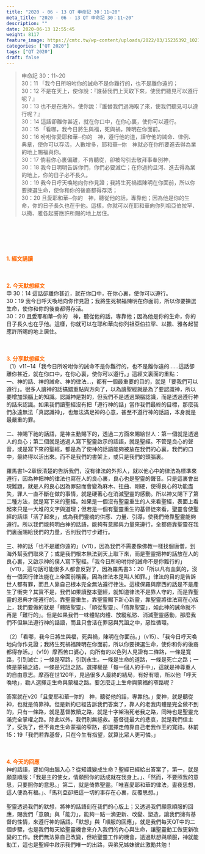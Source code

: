 ```yaml
---
title: "2020 - 06 - 13 QT 申命記 30：11~20"
meta_title: "2020 - 06 - 13 QT 申命記 30：11~20"
description: ""
date: 2020-06-13 12:55:45
weight: 8117
feature_image: https://cmtc.tw/wp-content/uploads/2022/03/15235392_10211799862337740_180693556567566654_o-1.webp
categories: ["QT 2020"]
tags: ["QT 2020"]
draft: false
---
```


<blockquote>申命記 30：11~20<br />
30：11 「我今日所吩咐你的誡命不是你難行的，也不是離你遠的；<br />
30：12 不是在天上，使你說：『誰替我們上天取下來，使我們聽見可以遵行呢？』<br />
30：13 也不是在海外，使你說：『誰替我們過海取了來，使我們聽見可以遵行呢？』<br />
30：14 這話卻離你甚近，就在你口中，在你心裏，使你可以遵行。<br />
30：15 「看哪，我今日將生與福，死與禍，陳明在你面前。<br />
30：16 吩咐你愛耶和華─你的　神，遵行他的道，謹守他的誡命、律例、典章，使你可以存活，人數增多，耶和華─你　神就必在你所要進去得為業的地上賜福與你。<br />
30：17 倘若你心裏偏離，不肯聽從，卻被勾引去敬拜事奉別神，<br />
30：18 我今日明明告訴你們，你們必要滅亡；在你過約旦河、進去得為業的地上，你的日子必不長久。<br />
30：19 我今日呼天喚地向你作見證；我將生死禍福陳明在你面前，所以你要揀選生命，使你和你的後裔都得存活；<br />
30：20 且愛耶和華─你的　神，聽從他的話，專靠他；因為他是你的生命，你的日子長久也在乎他。這樣，你就可以在耶和華向你列祖亞伯拉罕、以撒、雅各起誓應許所賜的地上居住。</blockquote><br />
&nbsp;<br />
<br />
&nbsp;<br />
<br />
<span style="color: #ff6600;"><strong>1. </strong><strong>經文誦讀</strong></span><br />
<br />
<span style="color: #ff6600;"><strong> </strong></span><br />
<br />
<span style="color: #ff6600;"><strong>2. 今天默想</strong><strong>經文<br />
</strong></span>申 30：14 這話卻離你甚近，就在你口中，在你心裏，使你可以遵行。<br />
30：19 我今日呼天喚地向你作見證；我將生死禍福陳明在你面前，所以你要揀選生命，使你和你的後裔都得存活。<br />
30：20 且愛耶和華─你的　神，聽從他的話，專靠他；因為他是你的生命，你的日子長久也在乎他。這樣，你就可以在耶和華向你列祖亞伯拉罕、以撒、雅各起誓應許所賜的地上居住。<br />
<br />
&nbsp;<br />
<br />
<span style="color: #ff6600;"><strong>3. 分享默想經文<br />
</strong></span>（1）v11~14「我今日所吩咐你的誡命不是你難行的，也不是離你遠的……這話卻離你甚近，就在你口中，在你心裏，使你可以遵行。」這經文裏面的重點：<br />
一、神的話、神的誡命、神的律法…，都有一個最重要的目的，就是「要我們可以遵行」。很多人讀神的話搞錯重點與方向了，以為讀聖經就是為了要認識神，所以要增加頭腦上的知識。認識神是對的，但我們不是透過頭腦認識，而是透過遵行神的話來認識。如果我們讀聖經沒有把「遵行神的話」當作我們最終的目標，那麼我們永遠無法「真認識神」，也無法滿足神的心意，甚至不遵行神的話語，本身就是最嚴重的罪。<br />
<br />
二、神賜下祂的話語，是神主動賜下的，透過二方面來賜給世人：第一個就是透過人的良心；第二個就是透過人寫下聖靈啟示的話語，就是聖經。不管是良心的聲音，或是寫下來的聖經，都是為了使神的話語能夠被放在我們的心裏，我們的口中，最終得以活出來。而不是我們的書架上，或只是我們的頭腦裏。<br />
<br />
羅馬書1~2章很清楚的告訴我們，沒有律法的外邦人，就以他心中的律法為標準來遵行，因為神把神的律法也寫在人的良心裏，良心也是聖靈的聲音。只是這裏會出現難題，就是人的良心因為罪惡而會變為麻木、扭曲、剛硬，使得良心的功能盡失，罪人一直不斷在做的事情，就是硬著心在消滅聖靈的感動。所以神又賜下了第二種方法，就是寫下來的聖經。如果是一個沒有聖靈重生的人來看聖經，表面上看起來只是一大堆的文字與道理；但若是一個有聖靈重生的基督徒來看，聖靈會使聖經的話語「活了起來」，成為我們靈魂的供應、力量、引導，使我們倚靠聖靈能夠遵行。所以我們能夠明白神的話語，能夠有意願與力量來遵行，全都倚靠聖靈在我們裏面賜給我們的力量，否則我們寸步難行。<br />
<br />
三、神的話「也不是離你遠的」（v11），因為我們不需要像佛教一樣找個唐僧，到海外幫我們取來了；或是我們根本無法到天上取下來，而是聖靈把神的話放在人的良心裏，又啟示神的僕人寫下聖經。「我今日所吩咐你的誡命不是你難行的」（v11），這句話可能很多人都會反對了，因為羅馬書3：20「所以凡有血氣的，沒有一個因行律法能在上帝面前稱義，因為律法本是叫人知罪。」律法的目的是告訴世人都有罪，而且人靠自己根本完全無法遵行律法。這樣保羅與摩西的話是不是產生了衝突？其實不是，我們如果讀整本聖經，就知道律法不是靠人守的，而是靠聖靈的恩典才能遵行的。靠聖靈重生，靠聖靈賜下新心新靈，靠聖靈將律法寫在心版上，我們要做的就是「體貼聖靈」、「順從聖靈」、「倚靠聖靈」，如此神的誡命就不再是「難行的」。但是如果我們一味體貼肉體、放縱私慾、消滅聖靈感動，那麼我們不但無法遵行神的話語，而且只會活在罪惡與咒詛之中，惡性循環。<br />
<br />
（2）「看哪，我今日將生與福，死與禍，陳明在你面前。」（v15）、「我今日呼天喚地向你作見證；我將生死禍福陳明在你面前，所以你要揀選生命，使你和你的後裔都得存活。」（v19）摩西苦口婆心，向所有的以色列人見證有二條路，一條是寬路，引到滅亡；一條是窄路，引到永生。一條是生命的道路，一條是死亡之路；一條是蒙福之路，一條是咒詛之路。選擇權是「每一個人的手中」，這就是神尊重人的自由意志。摩西在世120年，見過很多人最終的結局，有好有壞，所以他「呼天喚地」，勸人選擇走生命與蒙福之路。要怎麼走上生命與蒙福的窄路呢？<br />
<br />
答案就在v20「且愛耶和華─你的　神，聽從他的話，專靠他。」愛神，就是聽從神，也就是倚靠神。但是新約已經告訴我們答案了，靠人的老我肉體是完全做不到的，只有一條路，就是基督教贖之路，就是十字架治死老我之路，同時也是聖靈充滿完全掌權之路。除此以外，我們別無拯救。基督徒最大的悲哀，就是我們信主了，受洗了，但不肯走生命蒙福的窄路，卻選擇走倚靠自己老我作王的寬路。林前15：19「我們若靠基督，只在今生有指望，就算比眾人更可憐。」<br />
<br />
<span style="color: #ff6600;"><strong> </strong></span><br />
<br />
<span style="color: #ff6600;"><strong>4. 今天的回應<br />
</strong></span>神的話語，要如何由腦入心？從知識變成生命？聖經已經給出答案了，第一，就是願意順服：「我是主的使女，情願照你的話成就在我身上。」、「然而，不要照我的意思，只要照你的意思。」第二，就是倚靠聖靈。「唯喜愛耶和華的律法，晝夜思想，這人便為有福。」、「馬利亞卻把這一切的事存在心裏，反覆思想。」<br />
<br />
聖靈透過我們的默想，將神的話語刻在我們的心版上；又透過我們願意順服的回應，賜我們「意願」與「能力」，能夠一點一滴更新、改變、塑造，讓我們擁有基督的性情，來遵行神的話語。「默想」與「順服的回應」，就是我們每天QT中的二個步驟，也是我們每天給聖靈機會來介入我們的內心與生命，讓聖靈動工做更新改變的工作。我們無法靠自己改變，但給聖靈工作的機會，透過默想與順服，神就能動工，這也是聖經中啟示我們唯一的出路，與弟兄姊妹彼此激勵共勉！
        
